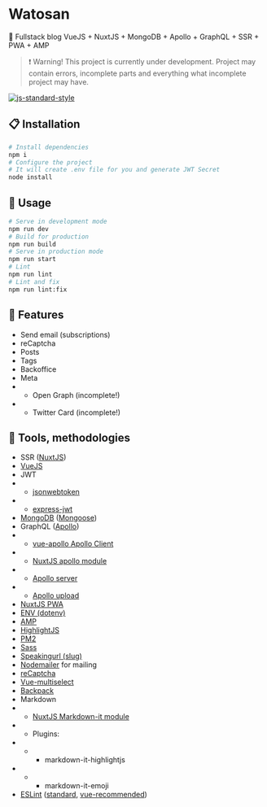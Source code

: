 # Watosan
:metal: Fullstack blog VueJS + NuxtJS + MongoDB + Apollo + GraphQL + SSR + PWA + AMP

> :exclamation: Warning! This project is currently under development. Project may contain errors, incomplete parts and everything what incomplete project may have.

[![js-standard-style](https://img.shields.io/badge/code%20style-standard-brightgreen.svg)](http://standardjs.com)

## :clipboard: Installation
```bash
# Install dependencies
npm i
# Configure the project
# It will create .env file for you and generate JWT Secret
node install
```

## :space_invader: Usage
```bash
# Serve in development mode
npm run dev
# Build for production
npm run build
# Serve in production mode
npm run start
# Lint
npm run lint
# Lint and fix
npm run lint:fix
```

## :gem: Features
- Send email (subscriptions)
- reCaptcha
- Posts
- Tags
- Backoffice
- Meta
- - Open Graph (incomplete!)
- - Twitter Card (incomplete!)

## :muscle: Tools, methodologies
- SSR ([NuxtJS](https://nuxtjs.org/))
- [VueJS](https://vuejs.org/)
- JWT
- - [jsonwebtoken](https://github.com/auth0/node-jsonwebtoken)
- - [express-jwt](https://github.com/auth0/express-jwt)
- [MongoDB](https://www.mongodb.com/) ([Mongoose](https://mongoosejs.com/))
- GraphQL ([Apollo](https://www.apollographql.com/))
- - [vue-apollo Apollo Client](https://github.com/akryum/vue-apollo)
- - [NuxtJS apollo module](https://github.com/nuxt-community/apollo-module)
- - [Apollo server](https://www.apollographql.com/docs/apollo-server/)
- - [Apollo upload](https://github.com/jaydenseric/apollo-upload-server)
- [NuxtJS PWA](https://github.com/nuxt-community/pwa-module)
- [ENV (dotenv)](https://github.com/motdotla/dotenv)
- [AMP](https://www.ampproject.org/)
- [HighlightJS](https://highlightjs.org/)
- [PM2](http://pm2.keymetrics.io/)
- [Sass](https://sass-lang.com/)
- [Speakingurl (slug)](https://github.com/pid/speakingurl)
- [Nodemailer](https://nodemailer.com/about/) for mailing
- [reCaptcha](https://developers.google.com/recaptcha/)
- [Vue-multiselect](https://vue-multiselect.js.org/)
- [Backpack](https://github.com/jaredpalmer/backpack)
- Markdown
- - [NuxtJS Markdown-it module](https://www.npmjs.com/package/@nuxtjs/markdownit)
- - Plugins:
- - - markdown-it-highlightjs
- - - markdown-it-emoji
- [ESLint](https://eslint.org/) ([standard](https://github.com/standard/eslint-config-standard), [vue-recommended](https://github.com/vuejs/eslint-plugin-vue))

